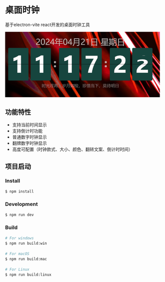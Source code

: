# 桌面时钟

基于electron-vite react开发的桌面时钟工具

![图片名称](./clock.gif '图片Title')

## 功能特性

- 支持当前时间显示
- 支持倒计时功能
- 普通数字时钟显示
- 翻牌数字时钟显示
- 高度可配置（时钟款式、大小、颜色、翻转文案、倒计时时间）

## 项目启动

### Install

```bash
$ npm install
```

### Development

```bash
$ npm run dev
```

### Build

```bash
# For windows
$ npm run build:win

# For macOS
$ npm run build:mac

# For Linux
$ npm run build:linux
```
